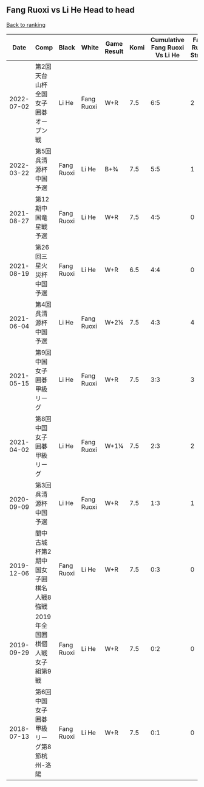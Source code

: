 ## Fang Ruoxi vs Li He Head to head

[Back to ranking](../../index.md)




| **Date** | **Comp** | **Black** | **White** | **Game Result** | **Komi** | **Cumulative Fang Ruoxi Vs Li He** | **Fang Ruoxi Streak** | **Li He Streak** | 
| --- | --- | --- | --- | --- | --- | --- | --- | --- |
| 2022-07-02 | 第2回天台山杯全国女子囲碁オープン戦 | Li He | Fang Ruoxi | W+R | 7.5 | 6:5 | 2 | 0 | 
| 2022-03-22 | 第5回呉清源杯中国予選 | Fang Ruoxi | Li He | B+¾ | 7.5 | 5:5 | 1 | 0 | 
| 2021-08-27 | 第12期中国竜星戦予選 | Fang Ruoxi | Li He | W+R | 7.5 | 4:5 | 0 | 2 | 
| 2021-08-19 | 第26回三星火災杯中国予選 | Fang Ruoxi | Li He | W+R | 6.5 | 4:4 | 0 | 1 | 
| 2021-06-04 | 第4回呉清源杯中国予選 | Li He | Fang Ruoxi | W+2¼ | 7.5 | 4:3 | 4 | 0 | 
| 2021-05-15 | 第9回中国女子囲碁甲級リーグ | Li He | Fang Ruoxi | W+R | 7.5 | 3:3 | 3 | 0 | 
| 2021-04-02 | 第8回中国女子囲碁甲級リーグ | Li He | Fang Ruoxi | W+1¼ | 7.5 | 2:3 | 2 | 0 | 
| 2020-09-09 | 第3回呉清源杯中国予選 | Li He | Fang Ruoxi | W+R | 7.5 | 1:3 | 1 | 0 | 
| 2019-12-06 | 閬中古城杯第2期中国女子囲棋名人戦8強戦 | Fang Ruoxi | Li He | W+R | 7.5 | 0:3 | 0 | 3 | 
| 2019-09-29 | 2019年全国囲棋個人戦女子組第9戦 | Fang Ruoxi | Li He | W+R | 7.5 | 0:2 | 0 | 2 | 
| 2018-07-13 | 第6回中国女子囲碁甲級リーグ第8節杭州-洛陽 | Fang Ruoxi | Li He | W+R | 7.5 | 0:1 | 0 | 1 |




